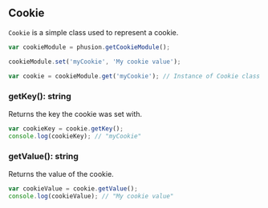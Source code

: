 
  
## Cookie    

`Cookie` is a simple class used to represent a cookie.

```javascript
var cookieModule = phusion.getCookieModule();

cookieModule.set('myCookie', 'My cookie value');

var cookie = cookieModule.get('myCookie'); // Instance of Cookie class
```

### getKey(): string
Returns the key the cookie was set with.  

```javascript
var cookieKey = cookie.getKey();
console.log(cookieKey); // "myCookie"
```  
### getValue(): string

Returns the value of the cookie.

```javascript
var cookieValue = cookie.getValue();
console.log(cookieValue); // "My cookie value"
```  
  